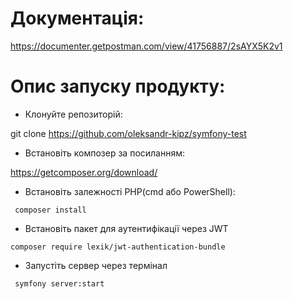 # Документація:

https://documenter.getpostman.com/view/41756887/2sAYX5K2v1

# Опис запуску продукту:
- Клонуйте репозиторій:

git clone https://github.com/oleksandr-kipz/symfony-test

- Встановіть композер за посиланням: 

https://getcomposer.org/download/

- Встановіть залежності PHP(cmd або PowerShell):

``` composer install```

- Встановіть пакет для аутентифікації через JWT

``` composer require lexik/jwt-authentication-bundle ```

- Запустіть сервер через термінал

``` symfony server:start```
